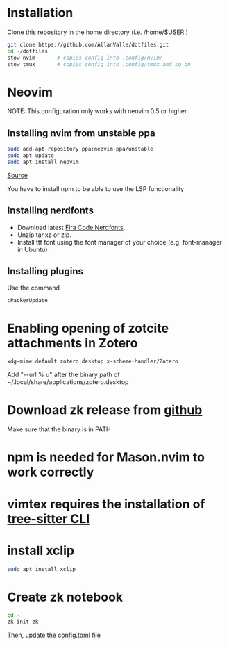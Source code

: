 # Installation
Clone this repository in the home directory (i.e. /home/$USER )
````bash
git clone https://github.com/AllanValle/dotfiles.git
cd ~/dotfiles
stow nvim       # copies config into .config/nvim/ 
stow tmux       # copies config into .config/tmux and so on

````

# Neovim
NOTE: This configuration only works with neovim 0.5 or higher

## Installing nvim from unstable ppa
````bash
sudo add-apt-repository ppa:neovim-ppa/unstable
sudo apt update
sudo apt install neovim
````
[Source](https://github.com/neovim/neovim/wiki/Installing-Neovim)

You have to install npm to be able to use the LSP functionality

## Installing nerdfonts
- Download latest [Fira Code Nerdfonts](https://github.com/ryanoasis/nerd-fonts/releases/latest).
- Unzip tar.xz or zip.
- Install ttf font using the font manager of your choice (e.g. font-manager in Ubuntu)

## Installing plugins
Use the command
````
:PackerUpdate
````
# Enabling opening of zotcite attachments in Zotero

````bash
xdg-mime default zotero.desktop x-scheme-handler/Zotero
````

Add "--url % u" after the binary path of ~/.local/share/applications/zotero.desktop

# Download zk release from [github](https://github.com/zk-org/zk/releases)
Make sure that the binary is in PATH

# npm is needed for Mason.nvim to work correctly

# vimtex requires the installation of [tree-sitter CLI](https://github.com/tree-sitter/tree-sitter/releases)

# install xclip
````bash
sudo apt install xclip
````

# Create zk notebook
````bash
cd ~
zk init zk
````
Then, update the config.toml file
